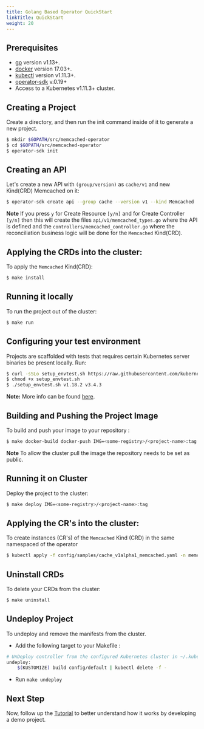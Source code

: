 ```yaml
---
title: Golang Based Operator QuickStart
linkTitle: QuickStart
weight: 20
---
```


## Prerequisites

- [go][go_tool] version v1.13+.
- [docker][docker_tool] version 17.03+.
- [kubectl][kubectl_tool] version v1.11.3+.
- [operator-sdk][operator_install] v.0.19+
- Access to a Kubernetes v1.11.3+ cluster.

## Creating a Project

Create a directory, and then run the init command inside of it to generate a new project.
 
```sh
$ mkdir $GOPATH/src/memcached-operator
$ cd $GOPATH/src/memcached-operator
$ operator-sdk init 
```

## Creating an API

Let's create a new API with `(group/version)` as `cache/v1` and new Kind(CRD) Memcached on it:

```sh
$ operator-sdk create api --group cache --version v1 --kind Memcached
```

**Note** If you press `y` for Create Resource `[y/n]` and for Create Controller `[y/n]` then this will create the files `api/v1/memcached_types.go` where the API is defined and the `controllers/memcached_controller.go` where the reconciliation business logic will be done for the `Memcached` Kind(CRD).

## Applying the CRDs into the cluster:

To apply the `Memcached` Kind(CRD): 

```sh
$ make install
```

## Running it locally

To run the project out of the cluster:

```sh
$ make run
```

## Configuring your test environment

Projects are scaffolded with tests that requires certain Kubernetes server binaries be present locally. Run:

```sh
$ curl -sSLo setup_envtest.sh https://raw.githubusercontent.com/kubernetes-sigs/kubebuilder/master/scripts/setup_envtest_bins.sh 
$ chmod +x setup_envtest.sh
$ ./setup_envtest.sh v1.18.2 v3.4.3
```

**Note:** More info can be found [here][env-test-setup].

## Building and Pushing the Project Image

To build and push your image to your repository :

```sh
$ make docker-build docker-push IMG=<some-registry>/<project-name>:tag
```

**Note** To allow the cluster pull the image the repository needs to be set as public. 

## Running it on Cluster

Deploy the project to the cluster:

```sh
$ make deploy IMG=<some-registry>/<project-name>:tag
```

## Applying the CR's into the cluster:

To create instances (CR's) of the `Memcached` Kind (CRD) in the same namespaced of the operator 

```sh
$ kubectl apply -f config/samples/cache_v1alpha1_memcached.yaml -n memcached-operator-system
```

## Uninstall CRDs

To delete your CRDs from the cluster:

```sh
$ make uninstall
```

## Undeploy Project

To undeploy and remove the manifests from the cluster. 

- Add the following target to your Makefile :

```sh
# UnDeploy controller from the configured Kubernetes cluster in ~/.kube/config
undeploy:
	$(KUSTOMIZE) build config/default | kubectl delete -f -
```

- Run `make undeploy`

## Next Step

Now, follow up the [Tutorial][tutorial] to better understand how it works by developing a demo project.

[go_tool]:https://golang.org/dl/
[docker_tool]:https://docs.docker.com/install/
[kubectl_tool]:https://kubernetes.io/docs/tasks/tools/install-kubectl/
[operator_install]: /docs/installation/install-operator-sdk
[env-test-setup]: /docs/building-operators/golang/references/env-test-setup
[tutorial]: /docs/building-operators/golang/tutorial/ 
